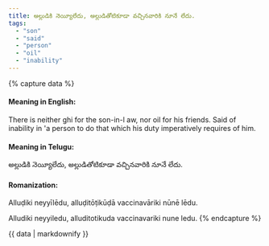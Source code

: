```yaml
---
title: అల్లుడికి నెయ్యీలేదు, అల్లుడితోటికూడా వచ్చినవారికి నూనే లేదు.
tags:
  - "son"
  - "said"
  - "person"
  - "oil"
  - "inability"
---
```


{% capture data %}
#### Meaning in English:
There is neither ghi for the son-in-l aw, nor oil for his friends.
Said of inability in 'a person to do that which his duty imperatively requires of him.

#### Meaning in Telugu:
అల్లుడికి నెయ్యీలేదు, అల్లుడితోటికూడా వచ్చినవారికి నూనే లేదు.

#### Romanization:
Alluḍiki neyyīlēdu, alluḍitōṭikūḍā vaccinavāriki nūnē lēdu.

Alludiki neyyiledu, alluditotikuda vaccinavariki nune ledu.
{% endcapture %}

{{ data | markdownify }}

